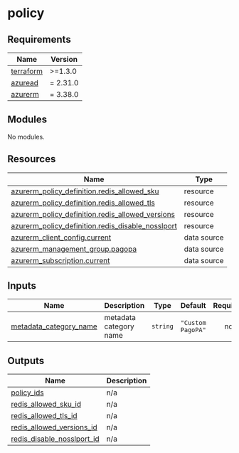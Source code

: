 # policy

<!-- markdownlint-disable -->
<!-- BEGINNING OF PRE-COMMIT-TERRAFORM DOCS HOOK -->
## Requirements

| Name | Version |
|------|---------|
| <a name="requirement_terraform"></a> [terraform](#requirement\_terraform) | >=1.3.0 |
| <a name="requirement_azuread"></a> [azuread](#requirement\_azuread) | = 2.31.0 |
| <a name="requirement_azurerm"></a> [azurerm](#requirement\_azurerm) | = 3.38.0 |

## Modules

No modules.

## Resources

| Name | Type |
|------|------|
| [azurerm_policy_definition.redis_allowed_sku](https://registry.terraform.io/providers/hashicorp/azurerm/3.38.0/docs/resources/policy_definition) | resource |
| [azurerm_policy_definition.redis_allowed_tls](https://registry.terraform.io/providers/hashicorp/azurerm/3.38.0/docs/resources/policy_definition) | resource |
| [azurerm_policy_definition.redis_allowed_versions](https://registry.terraform.io/providers/hashicorp/azurerm/3.38.0/docs/resources/policy_definition) | resource |
| [azurerm_policy_definition.redis_disable_nosslport](https://registry.terraform.io/providers/hashicorp/azurerm/3.38.0/docs/resources/policy_definition) | resource |
| [azurerm_client_config.current](https://registry.terraform.io/providers/hashicorp/azurerm/3.38.0/docs/data-sources/client_config) | data source |
| [azurerm_management_group.pagopa](https://registry.terraform.io/providers/hashicorp/azurerm/3.38.0/docs/data-sources/management_group) | data source |
| [azurerm_subscription.current](https://registry.terraform.io/providers/hashicorp/azurerm/3.38.0/docs/data-sources/subscription) | data source |

## Inputs

| Name | Description | Type | Default | Required |
|------|-------------|------|---------|:--------:|
| <a name="input_metadata_category_name"></a> [metadata\_category\_name](#input\_metadata\_category\_name) | metadata category name | `string` | `"Custom PagoPA"` | no |

## Outputs

| Name | Description |
|------|-------------|
| <a name="output_policy_ids"></a> [policy\_ids](#output\_policy\_ids) | n/a |
| <a name="output_redis_allowed_sku_id"></a> [redis\_allowed\_sku\_id](#output\_redis\_allowed\_sku\_id) | n/a |
| <a name="output_redis_allowed_tls_id"></a> [redis\_allowed\_tls\_id](#output\_redis\_allowed\_tls\_id) | n/a |
| <a name="output_redis_allowed_versions_id"></a> [redis\_allowed\_versions\_id](#output\_redis\_allowed\_versions\_id) | n/a |
| <a name="output_redis_disable_nosslport_id"></a> [redis\_disable\_nosslport\_id](#output\_redis\_disable\_nosslport\_id) | n/a |
<!-- END OF PRE-COMMIT-TERRAFORM DOCS HOOK -->
